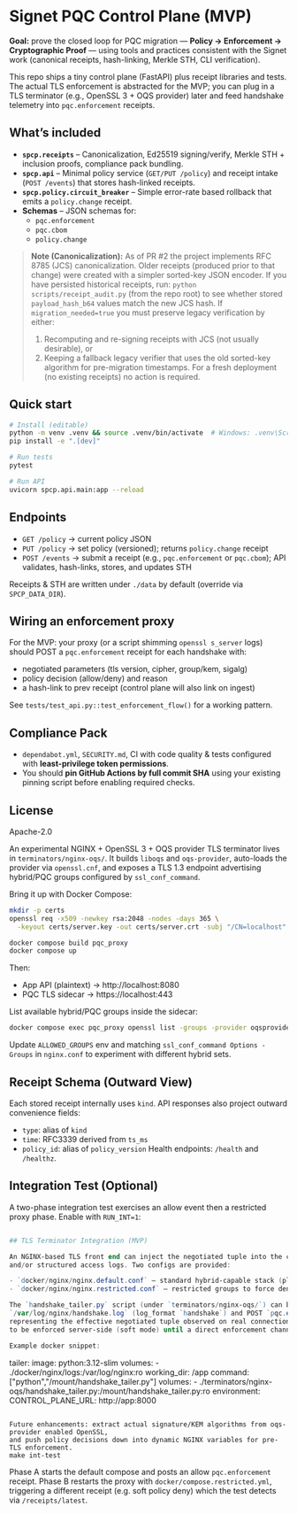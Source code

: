 
# Signet PQC Control Plane (MVP)

**Goal:** prove the closed loop for PQC migration — **Policy → Enforcement → Cryptographic Proof** — using tools and practices consistent with the Signet work (canonical receipts, hash-linking, Merkle STH, CLI verification).

This repo ships a tiny control plane (FastAPI) plus receipt libraries and tests. The actual TLS enforcement is abstracted for the MVP; you can plug in a TLS terminator (e.g., OpenSSL 3 + OQS provider) later and feed handshake telemetry into `pqc.enforcement` receipts.

## What’s included

- **`spcp.receipts`** – Canonicalization, Ed25519 signing/verify, Merkle STH + inclusion proofs, compliance pack bundling.
- **`spcp.api`** – Minimal policy service (`GET/PUT /policy`) and receipt intake (`POST /events`) that stores hash-linked receipts.
- **`spcp.policy.circuit_breaker`** – Simple error-rate based rollback that emits a `policy.change` receipt.
- **Schemas** – JSON schemas for:
  - `pqc.enforcement`
  - `pqc.cbom`
  - `policy.change`

> **Note (Canonicalization):** As of PR #2 the project implements RFC 8785 (JCS) canonicalization. Older receipts (produced prior to that change) were created with a simpler sorted-key JSON encoder. If you have persisted historical receipts, run:
> `python scripts/receipt_audit.py` (from the repo root) to see whether stored `payload_hash_b64` values match the new JCS hash. If `migration_needed=true` you must preserve legacy verification by either:
> 1. Recomputing and re-signing receipts with JCS (not usually desirable), or
> 2. Keeping a fallback legacy verifier that uses the old sorted-key algorithm for pre-migration timestamps.
> For a fresh deployment (no existing receipts) no action is required.

## Quick start

```bash
# Install (editable)
python -m venv .venv && source .venv/bin/activate  # Windows: .venv\Scripts\activate
pip install -e ".[dev]"

# Run tests
pytest

# Run API
uvicorn spcp.api.main:app --reload
```

## Endpoints

- `GET /policy` → current policy JSON
- `PUT /policy` → set policy (versioned); returns `policy.change` receipt
- `POST /events` → submit a receipt (e.g., `pqc.enforcement` or `pqc.cbom`); API validates, hash-links, stores, and updates STH

Receipts & STH are written under `./data` by default (override via `SPCP_DATA_DIR`).

## Wiring an enforcement proxy

For the MVP: your proxy (or a script shimming `openssl s_server` logs) should POST a `pqc.enforcement` receipt for each handshake with:
- negotiated parameters (tls version, cipher, group/kem, sigalg)
- policy decision (allow/deny) and reason
- a hash-link to prev receipt (control plane will also link on ingest)

See `tests/test_api.py::test_enforcement_flow()` for a working pattern.

## Compliance Pack


- `dependabot.yml`, `SECURITY.md`, CI with code quality & tests configured with **least-privilege token permissions**.
- You should **pin GitHub Actions by full commit SHA** using your existing pinning script before enabling required checks.

## License

Apache-2.0

An experimental NGINX + OpenSSL 3 + OQS provider TLS terminator lives in `terminators/nginx-oqs/`.
It builds `liboqs` and `oqs-provider`, auto-loads the provider via `openssl.cnf`, and exposes a
TLS 1.3 endpoint advertising hybrid/PQC groups configured by `ssl_conf_command`.

Bring it up with Docker Compose:

```bash
mkdir -p certs
openssl req -x509 -newkey rsa:2048 -nodes -days 365 \
  -keyout certs/server.key -out certs/server.crt -subj "/CN=localhost"

docker compose build pqc_proxy
docker compose up
```

Then:
* App API (plaintext) → http://localhost:8080
* PQC TLS sidecar → https://localhost:443

List available hybrid/PQC groups inside the sidecar:

```bash
docker compose exec pqc_proxy openssl list -groups -provider oqsprovider
```

Update `ALLOWED_GROUPS` env and matching `ssl_conf_command Options -Groups` in `nginx.conf` to
experiment with different hybrid sets.

## Receipt Schema (Outward View)

Each stored receipt internally uses `kind`. API responses also project outward convenience fields:

- `type`: alias of `kind`
- `time`: RFC3339 derived from `ts_ms`
- `policy_id`: alias of `policy_version`
Health endpoints: `/health` and `/healthz`.

## Integration Test (Optional)

A two-phase integration test exercises an allow event then a restricted proxy phase. Enable with `RUN_INT=1`:

```powershell

## TLS Terminator Integration (MVP)

An NGINX-based TLS front end can inject the negotiated tuple into the control plane via headers
and/or structured access logs. Two configs are provided:

- `docker/nginx/nginx.default.conf` – standard hybrid-capable stack (placeholder hybrid mapping).
- `docker/nginx/nginx.restricted.conf` – restricted groups to force deny receipts.

The `handshake_tailer.py` script (under `terminators/nginx-oqs/`) can be run as a sidecar to tail
`/var/log/nginx/handshake.log` (log_format `handshake`) and POST `pqc.enforcement` allow receipts
representing the effective negotiated tuple observed on real connections. Policy denial continues
to be enforced server-side (soft mode) until a direct enforcement channel is wired.

Example docker snippet:

```
  tailer:
    image: python:3.12-slim
    volumes:
      - ./docker/nginx/logs:/var/log/nginx:ro
    working_dir: /app
    command: ["python","/mount/handshake_tailer.py"]
    volumes:
      - ./terminators/nginx-oqs/handshake_tailer.py:/mount/handshake_tailer.py:ro
    environment:
      CONTROL_PLANE_URL: http://app:8000
```

Future enhancements: extract actual signature/KEM algorithms from oqs-provider enabled OpenSSL,
and push policy decisions down into dynamic NGINX variables for pre-TLS enforcement.
make int-test
```

Phase A starts the default compose and posts an allow `pqc.enforcement` receipt. Phase B restarts the proxy with `docker/compose.restricted.yml`, triggering a different receipt (e.g. soft policy deny) which the test detects via `/receipts/latest`.
